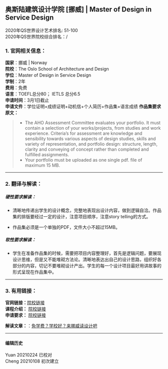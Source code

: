 ## 奥斯陆建筑设计学院 [挪威] | Master of Design in Service Design
2020年QS世界设计艺术排名: 51-100  
2020年QS世界院校综合排名：/

### 1. 官网相关信息：

**国家**：挪威 | Norway  
**院校**：The Oslo School of Architecture and Design  
**学位**：Master of Design in Service Design  
**学制**：2年  
**费用**：免费  
**语言**：TOEFL总分80；
         IETLS 总分6.5  
**申请时间**：3月1日截止      
**申请文件**：学位证明+成绩证明+动机信+个人简历+作品集+语言成绩
**作品集要求原文：**  

> - The AHO Assessment Committee evaluates your portfolio. It must contain a selection of your works/projects, from studies and work experience. Criteria’s for assessment are knowledge and sensibility towards various aspects of design studies, skills and variety of representation, and portfolio design: structure, length, clarity and conveying of concept rather than completed and fulfilled assignments.
> - Your portfolio must be uploaded as one single pdf. file of maximum 15 MB.


---


### 2. 翻译与解读：

##### 硬性要求解读：
- 清晰地传递出学生的设计概念，完整地表现出设计内容，做到逻辑自洽。作品集的排版要经过一定的设计，注意项目顺序，注意story telling的方式。

- 作品集必须是一个单独的PDF，文件大小不超过15MB。

##### 软性要求解读：
- 学生在准备作品集的时候，需要把项目内容整理好，首先是逻辑问题，要展现设计思维，但是又不能堆砌方法论。清晰地表达出自己的设计思路，组织好各部分的内容，切记不要堆砌设计产出。学生的每一个设计项目最好用讲故事的形式呈现在作品集中。

---


### 3. 有用链接：

**官网链接：**[院校链接](https://aho.no/en/content/master-design-2-years)  
**课程介绍：** [院校链接](https://aho.no/en/content/master-design-2-years)  
**申请要求：** [院校链接](https://aho.no/en/studies/master-design/admission-design-2)


**解读文章：**：[免学费？学校好？来挪威读设计吧](http://www.makebi.net/27327.html)  



---


#### 编辑历史
Yuan 20210224 已校对  
Cheng 20210108 初次建立  
